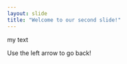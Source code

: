 ```yaml
---
layout: slide
title: "Welcome to our second slide!"
---
```

my text

Use the left arrow to go back!
